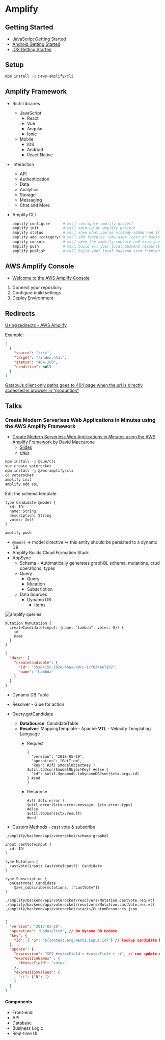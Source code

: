 # Amplify

## Getting Started


* [JavaScript Getting Started](https://docs.amplify.aws/start)
* [Android Getting Started](https://docs.amplify.aws/start/q/integration/android)
* [iOS Getting Started](https://docs.amplify.aws/start/q/integration/ios)


## Setup

```bash
npm install -g @aws-amplify/cli
```


## Amplify Framework

* Rich Libraries
  * JavaScript
    * React
    * Vue
    * Angular
    * Ionic
  * Mobile
    * iOS
    * Android
    * React Native

* Interaction
  * API
  * Authentication
  * Data
  * Analytics
  * Storage
  * Messaging
  * Chat and More

* Amplify CLI

  ```bash
  amplify configure      # will configure amplify project
  amplify init           # will spin up an amplify project
  amplify status         # will show what you've already added and if it's locally configured or deployed
  amplify add <category> # will add features like user login or backend api
  amplify console        # will open the amplify console and view your project status
  amplify push           # will build all your local backend resources and provision in the cloud
  amplify publish        # will build your local backend (and frontend if you have hosting) resources and provision in the cloud
  ```


## AWS Amplify Console

* [Welcome to the AWS Amplify Console](https://docs.aws.amazon.com/amplify/latest/userguide/welcome.html)

1. Connect your repository
2. Configure build settings
3. Deploy Environment


## Redirects

[Using redirects - AWS Amplify](https://docs.aws.amazon.com/amplify/latest/userguide/redirects.html)

Example:

```json
[
  {
    "source": "/<*>",
    "target": "/index.html",
    "status": "404-200",
    "condition": null
  }
]
```

[GatsbyJs client only paths goes to 404 page when the url is directly accessed in browser in “production”](https://stackoverflow.com/q/52051090/1366033)

## Talks

### Create Modern Serverless Web Applications in Minutes using the AWS Amplify Framework

* [Create Modern Serverless Web Applications in Minutes using the AWS Amplify Framework](https://www.youtube.com/watch?v=SnqABG8e9Zk) by David Maccarone
  * [Slides](https://www.slideshare.net/AmazonWebServices/create-modern-serverless-web-applications-in-minutes-using-the-aws-amplify-framework)
  * [repo](https://github.com/awsmaccad/voterocket-vue)

```bash
npm install -g @vue/cli
vue create voterocket
npm install -g @aws-amplify/cli
cd voterocket
amplify init
amplify add api
```

Edit the schema template

```gql
type Candidate @model {
  id: ID!
  name: String!
  description: String
  votes: Int!
}
```

```bash
amplify push
```

* `@model` -> model directive -> this entity should be persisted to a dynamo DB
* Amplify Builds Cloud Formation Stack
* AppSync
  * Schema - Automatically generates graphQL schema, mutations, crud operations, types
  * Query
    * Query
    * Mutation
    * Subscription
  * Data Sources
    * Dynamo DB
      * Items

![amplify queries](/assets/notes/amplify/amplify-queries.png)

```gql
mutation MyMutation {
  createCandidate(input: {name: "Lambda", votes: 0}) {
    id
    name
  }
}
```

```json
{
  "data": {
    "createCandidate": {
      "id": "55a84155-182e-4baa-a9cc-1cf034be71b2",
      "name": "Lambda"
    }
  }
}
```

* Dynamo DB Table
* Resolver - Glue for action
* Query.getCandidate
  * **DataSource**: CandidateTable
  * **Resolver**: MappingTemplate - Apache **VTL** - Velocity Templating Language
    * Request

      ```gql
      {
        "version": "2018-05-29",
        "operation": "GetItem",
        "key": #if( $modelObjectKey ) $util.toJson($modelObjectKey) #else {
        "id": $util.dynamodb.toDynamoDBJson($ctx.args.id)
      } #end
      }
      ```

    * Response

      ```gql
      #if( $ctx.error )
      $util.error($ctx.error.message, $ctx.error.type)
      #else
      $util.toJson($ctx.result)
      #end
      ```

* Custom Methods - cast vote & subscribe

`./amplify/backend/api/voterocket/schema.graphql`

```gql
input CastVoteInput {
  id: ID!
}

type Mutation {
  castVote(input: CastVoteInput!): Candidate
}

type Subscription {
  onCastVote: Candidate
    @aws_subscribe(mutations: ["castVote"])
}
```

`./amplify/backend/api/voterocket/resolvers/Mutation.castVote.req.vtl`
`./amplify/backend/api/voterocket/resolvers/Mutation.castVote.res.vtl`
`./amplify/backend/api/voterocket/stacks/CustomResources.json`


```json

{
  "version": "2017-02-28",
  "operation": "UpdateItem", // Do Dynamo DB Update
  "key": {
    "id": { "S": "${context.arguments.input.id}"} // lookup candidate based on ID
  },
  "update": {
    "expression": "SET #votesField = #votesField + :i", // run update expression to automatically increase votes by 1
    "expressionNames" : {
      "#votesField": "votes"
    },
    "expressionValues": {
      ":i": {"N": 1}
    }
  }
}
```

#### Components

* Front-end
* API
* Database
* Business Logic
* Real-time UI


